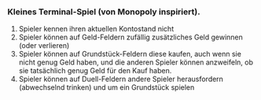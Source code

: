 ### Kleines Terminal-Spiel (von Monopoly inspiriert).
1. Spieler kennen ihren aktuellen Kontostand nicht
2. Spieler können auf Geld-Feldern zufällig zusätzliches Geld gewinnen (oder verlieren)
3. Spieler können auf Grundstück-Feldern diese kaufen, auch wenn sie nicht genug Geld haben, und die anderen Spieler können anzweifeln, ob sie tatsächlich genug Geld für den Kauf haben.
4. Spieler können auf Duell-Feldern andere Spieler herausfordern (abwechselnd trinken) und um ein Grundstück spielen
